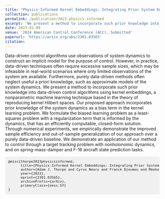 ```yaml
---
title: "Physics-Informed Kernel Embeddings: Integrating Prior System Knowledge with Data-Driven Control"
collection: publications
permalink: /publication/2023-physics-informed
excerpt: 'We present a method to incorporate such prior knowledge into data-driven control algorithms using kernel embeddings, a nonparametric machine learning technique based in the theory of reproducing kernel Hilbert spaces. Our proposed approach incorporates prior knowledge of the system dynamics as a bias term in the kernel learning problem.'
date: 2023-01-09
venue: '2024 American Control Conference (ACC), Submitted'
paperurl: 'https://arxiv.org/abs/2301.03565'
citation: 
---
```


Data-driven control algorithms use observations of system dynamics to construct an implicit model for the purpose of control. However, in practice, data-driven techniques often require excessive sample sizes, which may be infeasible in real-world scenarios where only limited observations of the system are available. Furthermore, purely data-driven methods often neglect useful a priori knowledge, such as approximate models of the system dynamics. We present a method to incorporate such prior knowledge into data-driven control algorithms using kernel embeddings, a nonparametric machine learning technique based in the theory of reproducing kernel Hilbert spaces. Our proposed approach incorporates prior knowledge of the system dynamics as a bias term in the kernel learning problem. We formulate the biased learning problem as a least-squares problem with a regularization term that is informed by the dynamics, that has an efficiently computable, closed-form solution. Through numerical experiments, we empirically demonstrate the improved sample efficiency and out-of-sample generalization of our approach over a purely data-driven baseline. We demonstrate an application of our method to control through a target tracking problem with nonholonomic dynamics, and on spring-mass-damper and F-16 aircraft state prediction tasks.

<pre id="bibtex" style="font-size: 0.8em; background-color: #f0f0f0; border-radius: 5px; padding: 10px;">
@misc{thorpe2023physicsinformed,
      title={Physics-Informed Kernel Embeddings: Integrating Prior System Knowledge with Data-Driven Control}, 
      author={Adam J. Thorpe and Cyrus Neary and Franck Djeumou and Meeko M. K. Oishi and Ufuk Topcu},
      year={2023},
      eprint={2301.03565},
      archivePrefix={arXiv},
      primaryClass={eess.SY}
}
</pre>